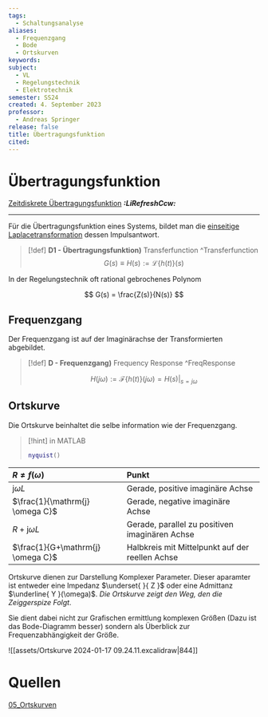 ```yaml
---
tags:
  - Schaltungsanalyse
aliases:
  - Frequenzgang
  - Bode
  - Ortskurven
keywords: 
subject:
  - VL
  - Regelungstechnik
  - Elektrotechnik
semester: SS24
created: 4. September 2023
professor:
  - Andreas Springer
release: false
title: Übertragungsfunktion
cited:
---
```


# Übertragungsfunktion

[Zeitdiskrete Übertragungsfunktion](Zeitdiskrete%20Übertragungsfunktion.md) ***:LiRefreshCcw:***

---

 Für die Übertragungsfunktion eines Systems, bildet man die [einseitige Laplacetransformation](Laplacetransformation.md) dessen Impulsantwort. 

> [!def] **D1 - Übertragungsfunktion)** Transferfunction ^Transferfunction
> $$G(s) \equiv H(s) := \mathcal{L}\left\{ h(t) \right\}(s) $$

In der Regelungstechnik oft rational gebrochenes Polynom

$$ G(s) = \frac{Z(s)}{N(s)} $$

## Frequenzgang

Der Frequenzgang ist auf der Imaginärachse der Transformierten abgebildet.

> [!def] **D - Frequenzgang)** Frequency Response ^FreqResponse
> 
> $$H(j\omega) := \mathcal{F}\{ h(t) \}(j\omega) = H(s) \Bigg|_{s = j\omega} $$

## Ortskurve

Die Ortskurve beinhaltet die selbe information wie der Frequenzgang.

> [!hint] in MATLAB
> 
> ```matlab
> nyquist()
> ```

| $R \neq f(\omega)$                | Punkt                                           |
| :-------------------------------- | :---------------------------------------------- |
| $\mathrm{j} \omega L$             | Gerade, positive imaginäre Achse                |
| $\frac{1}{\mathrm{j} \omega C}$   | Gerade, negative imaginäre Achse                |
| $R+\mathrm{j} \omega L$           | Gerade, parallel zu positiven imaginären Achse  |
| $\frac{1}{G+\mathrm{j} \omega C}$ | Halbkreis mit Mittelpunkt auf der reellen Achse |

Ortskurve dienen zur Darstellung Komplexer Parameter. Dieser aparamter ist entweder eine Impedanz $\underset{  }{ Z }$ oder eine Admittanz $\underline{ Y }(\omega)$. *Die Ortskurve zeigt den Weg, den die Zeiggerspize Folgt*.

Sie dient dabei nicht zur Grafischen ermittlung komplexen Größen (Dazu ist das Bode-Diagramm besser) sondern als Überblick zur Frequenzabhängigkeit der Größe.

![[assets/Ortskurve 2024-01-17 09.24.11.excalidraw|844]]

# Quellen

[05_Ortskurven](../Messtechnik/assets/pdf/05_Ortskurven.pdf)

